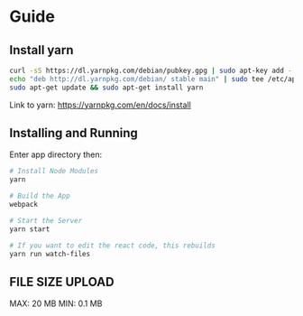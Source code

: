 # Guide

## Install yarn

```sh
curl -sS https://dl.yarnpkg.com/debian/pubkey.gpg | sudo apt-key add -
echo "deb http://dl.yarnpkg.com/debian/ stable main" | sudo tee /etc/apt/sources.list.d/yarn.list
sudo apt-get update && sudo apt-get install yarn
```

Link to yarn: <https://yarnpkg.com/en/docs/install>

## Installing and Running

Enter app directory then:

```sh
# Install Node Modules
yarn

# Build the App
webpack

# Start the Server
yarn start

# If you want to edit the react code, this rebuilds
yarn run watch-files
```

## FILE SIZE UPLOAD

MAX: 20 MB MIN: 0.1 MB
